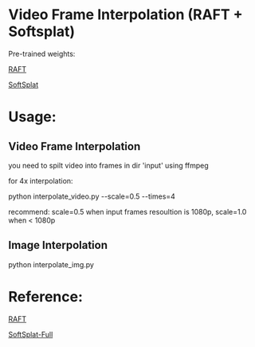 # Video Frame Interpolation (RAFT + Softsplat)

Pre-trained weights:

[RAFT](https://drive.google.com/drive/folders/1sWDsfuZ3Up38EUQt7-JDTT1HcGHuJgvT?usp=sharing)

[SoftSplat](https://drive.google.com/file/d/1_x_3CxY1_f83spqHt5s-ZwsEtNCTULLy/view?usp=sharing)

# Usage:

## Video Frame Interpolation

you need to spilt video into frames in dir 'input' using ffmpeg

for 4x interpolation:

  python interpolate_video.py --scale=0.5 --times=4

recommend: scale=0.5 when input frames resoultion is 1080p, scale=1.0 when < 1080p

## Image Interpolation

python interpolate_img.py


# Reference:
[RAFT](https://github.com/princeton-vl/RAFT)  

[SoftSplat-Full](https://github.com/JHLew/SoftSplat-Full)
